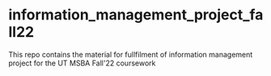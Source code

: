 # information_management_project_fall22
This repo contains the material for fullfilment of information management project for the UT MSBA Fall'22 coursework
